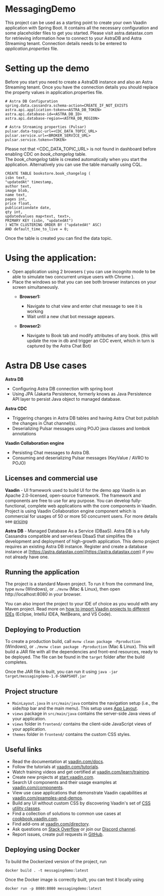 # MessagingDemo

This project can be used as a starting point to create your own Vaadin application with Spring Boot.
It contains all the necessary configuration and some placeholder files to get you started. Please visit astra.datastax.com 
for retrieving information how to connect to your AstraDB and Astra Streaming tenant. Connection details needs to be entered to 
_application.properties_ file. 

# Setting up the demo 

Before you start you need to create a AstraDB instance and also an Astra Streaming tenant.
Once you have the connection details you should replace the property values in application.properties file. 
```
# Astra DB Configuration
spring.data.cassandra.schema-action=CREATE_IF_NOT_EXISTS
astra.api.application-token=<ASTRA_DB_TOKEN>
astra.api.database-id=<ASTRA_DB_ID>
astra.api.database-region=<ASTRA_DB_REGION>

# Astra Streaming properties (Pulsar)
pulsar.data-topic-url=<CDC_DATA_TOPIC_URL>
pulsar.service.url=<BROKER_SERVICE_URL>
pulsar.service.token=<TOKEN>

```
Please not that <CDC_DATA_TOPIC_URL> is not found in dashboard before enabling CDC on _book_changelog_ table.  
The _book_changelog_ table is created automatically when you start the application. Alternatively you can use 
the table manually using CQL. 
```
CREATE TABLE bookstore.book_changelog (
isbn text,
"updatedAt" timestamp,
author text,
image blob,
name text,
pages int,
price float,
publicationdate date,
qty int,
updatedvalues map<text, text>,
PRIMARY KEY (isbn, "updatedAt")
) WITH CLUSTERING ORDER BY ("updatedAt" ASC)
AND default_time_to_live = 0;
```
Once the table is created you can find the data topic. 

# Using the application:

- Open application using 2 browsers ( you can use incognito mode to be able to simulate two concurrent unique users with Chrome ). 
- Place the windows so that you can see both browser instances on your screen simultaneously.
  - **Browser1:**
    - Navigate to chat view and enter chat message to see it is working
    - Wait until a new chat bot message appears.
    
  - **Browser2:**
    - Navigate to Book tab and modify attributes of any book. 
(this will update the row in db and trigger an CDC event, which in turn is captured by the Astra Chat Bot)
  
# Astra DB Use cases

**Astra DB** 
- Configuring Astra DB connection with spring boot
- Using JPA (Jakarta Persistence, formerly knows as Java Persistence API layer to persist Java object to managed database. 

**Astra CDC** 
- Triggering changes in Astra DB tables and having Astra Chat bot publish the changes in Chat channel(s).
- Deserializing Pulsar messages using POJO java classes and lombok annotations

**Vaadin Collaboration engine** 
- Persisting Chat messages to Astra DB.
- Consuming and deserializing Pulsar messages (KeyValue / AVRO to POJO)

## Licenses and commercial use

**Vaadin** - UI framework used to build UI for the demo app
Vaadin is an Apache 2.0-licensed, open-source framework. The framework and components are free to use
for any purpose. You can develop fully-functional, complete web applications with the core
components in Vaadin. Project is using Vaadin Collaboration engine component which is commercial for usages of 50 or more
50 concurrent users. For more details see [pricing](https://vaadin.com/pricing)

**Astra DB** - Managed Database As a Service (DBaaS).
Astra DB is a fully Cassandra compatible and serverless DbaaS that simplifies the development and deployment of high-growth application.
This demo project requires an existing Astra DB instance. Register and create a database instance 
at [https://astra.datastax.com](https://astra.datastax.com) if you not already have one.


## Running the application

The project is a standard Maven project. To run it from the command line,
type `mvnw` (Windows), or `./mvnw` (Mac & Linux), then open
http://localhost:8080 in your browser.

You can also import the project to your IDE of choice as you would with any
Maven project. Read more on [how to import Vaadin projects to different 
IDEs](https://vaadin.com/docs/latest/guide/step-by-step/importing) (Eclipse, IntelliJ IDEA, NetBeans, and VS Code).

## Deploying to Production

To create a production build, call `mvnw clean package -Pproduction` (Windows),
or `./mvnw clean package -Pproduction` (Mac & Linux).
This will build a JAR file with all the dependencies and front-end resources,
ready to be deployed. The file can be found in the `target` folder after the build completes.

Once the JAR file is built, you can run it using
`java -jar target/messagingdemo-1.0-SNAPSHOT.jar`

## Project structure

- `MainLayout.java` in `src/main/java` contains the navigation setup (i.e., the
  side/top bar and the main menu). This setup uses
  [App Layout](https://vaadin.com/docs/components/app-layout).
- `views` package in `src/main/java` contains the server-side Java views of your application.
- `views` folder in `frontend/` contains the client-side JavaScript views of your application.
- `themes` folder in `frontend/` contains the custom CSS styles.

## Useful links

- Read the documentation at [vaadin.com/docs](https://vaadin.com/docs).
- Follow the tutorials at [vaadin.com/tutorials](https://vaadin.com/tutorials).
- Watch training videos and get certified at [vaadin.com/learn/training](https://vaadin.com/learn/training).
- Create new projects at [start.vaadin.com](https://start.vaadin.com/).
- Search UI components and their usage examples at [vaadin.com/components](https://vaadin.com/components).
- View use case applications that demonstrate Vaadin capabilities at [vaadin.com/examples-and-demos](https://vaadin.com/examples-and-demos).
- Build any UI without custom CSS by discovering Vaadin's set of [CSS utility classes](https://vaadin.com/docs/styling/lumo/utility-classes). 
- Find a collection of solutions to common use cases at [cookbook.vaadin.com](https://cookbook.vaadin.com/).
- Find add-ons at [vaadin.com/directory](https://vaadin.com/directory).
- Ask questions on [Stack Overflow](https://stackoverflow.com/questions/tagged/vaadin) or join our [Discord channel](https://discord.gg/MYFq5RTbBn).
- Report issues, create pull requests in [GitHub](https://github.com/vaadin).


## Deploying using Docker

To build the Dockerized version of the project, run

```
docker build . -t messagingdemo:latest
```

Once the Docker image is correctly built, you can test it locally using

```
docker run -p 8080:8080 messagingdemo:latest
```
